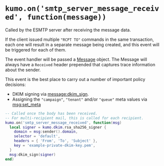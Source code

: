 # `kumo.on('smtp_server_message_received', function(message))`

Called by the ESMTP server after receiving the message data.

If the client issued multiple `"RCPT TO"` commands in the same transaction,
each one will result in a separate message being created, and this event
will be triggered for each of them.

The event handler will be passed a [Message](../message/index.md) object.
The Message will always have a `Received` header prepended that captures trace
information about the sender.

This event is the best place to carry out a number of important policy decisions:

* DKIM signing via [message:dkim_sign](../message/dkim_sign.md).
* Assigning the `"campaign"`, `"tenant"` and/or `"queue"` meta values via [msg:set_meta](../message/set_meta.md)

```lua
-- Called once the body has been received.
-- For multi-recipient mail, this is called for each recipient.
kumo.on('smtp_server_message_received', function(msg)
  local signer = kumo.dkim.rsa_sha256_signer {
    domain = msg:sender().domain,
    selector = 'default',
    headers = { 'From', 'To', 'Subject' },
    key = 'example-private-dkim-key.pem',
  }
  msg:dkim_sign(signer)
end)
```

